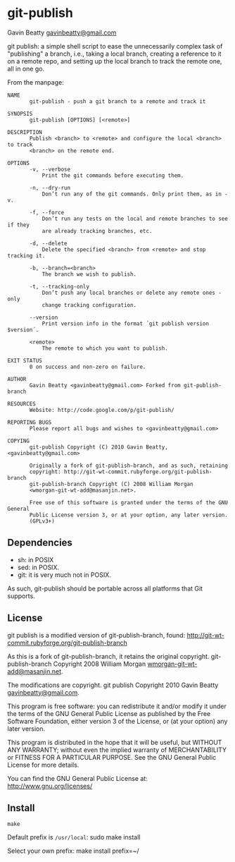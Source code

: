 git-publish
===========
Gavin Beatty <gavinbeatty@gmail.com>

git publish: a simple shell script to ease the unnecessarily complex task of
"publishing" a branch, i.e., taking a local branch, creating a reference to it
on a remote repo, and setting up the local branch to track the remote one, all
in one go.

From the manpage:

    NAME
           git-publish - push a git branch to a remote and track it

    SYNOPSIS
           git-publish [OPTIONS] [<remote>]

    DESCRIPTION
           Publish <branch> to <remote> and configure the local <branch> to track
           <branch> on the remote end.

    OPTIONS
           -v, --verbose
               Print the git commands before executing them.

           -n, --dry-run
               Don’t run any of the git commands. Only print them, as in -v.

           -f, --force
               Don’t run any tests on the local and remote branches to see if they
               are already tracking branches, etc.

           -d, --delete
               Delete the specified <branch> from <remote> and stop tracking it.

           -b, --branch=<branch>
               The branch we wish to publish.

           -t, --tracking-only
               Don’t push any local branches or delete any remote ones - only
               change tracking configuration.

           --version
               Print version info in the format ´git publish version $version´.

           <remote>
               The remote to which you want to publish.

    EXIT STATUS
           0 on success and non-zero on failure.

    AUTHOR
           Gavin Beatty <gavinbeatty@gmail.com> Forked from git-publish-branch

    RESOURCES
           Website: http://code.google.com/p/git-publish/

    REPORTING BUGS
           Please report all bugs and wishes to <gavinbeatty@gmail.com>

    COPYING
           git-publish Copyright (C) 2010 Gavin Beatty, <gavinbeatty@gmail.com>

           Originally a fork of git-publish-branch, and as such, retaining
           copyright: http://git-wt-commit.rubyforge.org/git-publish-branch
           git-publish-branch Copyright (C) 2008 William Morgan
           <wmorgan-git-wt-add@masanjin.net>.

           Free use of this software is granted under the terms of the GNU General
           Public License version 3, or at your option, any later version.
           (GPLv3+)


Dependencies
------------

* sh: in POSIX
* sed: in POSIX.
* git: it is very much not in POSIX.

As such, git-publish should be portable across all platforms that Git supports.


License
-------

git publish is a modified version of git-publish-branch, found:
http://git-wt-commit.rubyforge.org/git-publish-branch

As this is a fork of git-publish-branch, it retains the original copyright.
git-publish-branch Copyright 2008 William Morgan <wmorgan-git-wt-add@masanjin.net>.

The modifications are copyright.
git publish Copyright 2010 Gavin Beatty <gavinbeatty@gmail.com>.

This program is free software: you can redistribute it and/or modify
it under the terms of the GNU General Public License as published by
the Free Software Foundation, either version 3 of the License, or (at
your option) any later version.

This program is distributed in the hope that it will be useful,
but WITHOUT ANY WARRANTY; without even the implied warranty of
MERCHANTABILITY or FITNESS FOR A PARTICULAR PURPOSE.  See the
GNU General Public License for more details.

You can find the GNU General Public License at:
http://www.gnu.org/licenses/


Install
-------
    make

Default prefix is `/usr/local`:
    sudo make install

Select your own prefix:
    make install prefix=~/


